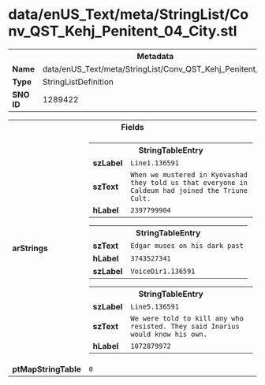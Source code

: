 <h1>data/enUS_Text/meta/StringList/Conv_QST_Kehj_Penitent_04_City.stl</h1><table><tr><th colspan="100%">Metadata</th></tr><tr><td><b>Name</b></td><td>data/enUS_Text/meta/StringList/Conv_QST_Kehj_Penitent_04_City.stl</td></tr><tr><td><b>Type</b></td><td>StringListDefinition</td></tr><tr><td><b>SNO ID</b></td><td>1289422</td></tr></table>

<table><tr><th colspan="100%">Fields</th></tr><tr><td><b>arStrings</b></td><td><table><tr><th colspan="100%">StringTableEntry</th></tr><tr><td><b>szLabel</b></td><td><code>Line1.136591</code></td></tr><tr><td><b>szText</b></td><td><code>When we mustered in Kyovashad they told us that everyone in Caldeum had joined the Triune Cult.</code></td></tr><tr><td><b>hLabel</b></td><td><code>2397799904</code></td></tr></table>


<table><tr><th colspan="100%">StringTableEntry</th></tr><tr><td><b>szText</b></td><td><code>Edgar muses on his dark past</code></td></tr><tr><td><b>hLabel</b></td><td><code>3743527341</code></td></tr><tr><td><b>szLabel</b></td><td><code>VoiceDir1.136591</code></td></tr></table>


<table><tr><th colspan="100%">StringTableEntry</th></tr><tr><td><b>szLabel</b></td><td><code>Line5.136591</code></td></tr><tr><td><b>szText</b></td><td><code>We were told to kill any who resisted. They said Inarius would know his own.</code></td></tr><tr><td><b>hLabel</b></td><td><code>1072879972</code></td></tr></table>


</td></tr><tr><td><b>ptMapStringTable</b></td><td><code>0</code></td></tr></table>

